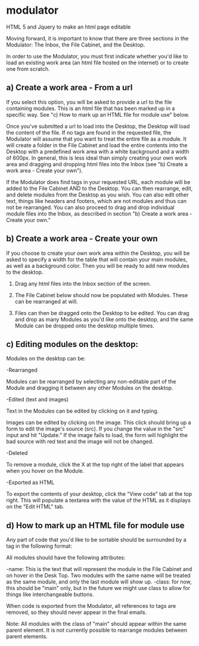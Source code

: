 modulator
=========

HTML 5 and Jquery to make an html page editable

Moving forward, it is important to know that there are three sections in the Modulator: The Inbox, the File Cabinet, and the Desktop.

In order to use the Modulator, you must first indicate whether you'd like to load an existing work area (an html file hosted on the internet) or to create one from scratch.


a) Create a work area - From a url
----------------------------------------
If you select this option, you will be asked to provide a url to the file containing modules. This is an html file that has been marked up in a specific way. See "c) How to mark up an HTML file for module use" below.

Once you've submitted a url to load into the Desktop, the Desktop will load the content of the file. If no <module> tags are found in the requested file, the Modulator will assume that you want to treat the entire file as a module. It will create a folder in the File Cabinet and load the entire contents into the Desktop with a predefined work area with a white background and a width of 600px. In general, this is less ideal than simply creating your own work area and dragging and dropping html files into the Inbox (see "b) Create a work area - Create your own").

If the Modulator does find <module> tags in your requested URL, each module will be added to the File Cabinet AND to the Desktop. You can then rearrange, edit, and delete modules from the Desktop as you wish. You can also edit other text, things like headers and footers, which are not modules and thus can not be rearranged. You can also proceed to drag and drop individual module files into the Inbox, as described in section "b) Create a work area - Create your own."

b) Create a work area - Create your own
----------------------------------------
If you choose to create your own work area within the Desktop, you will be asked to specify a width for the table that will contain your main modules, as well as a background color. Then you will be ready to add new modules to the desktop.

1) Drag any html files into the Inbox section of the screen.
2) The File Cabinet below should now be populated with Modules. These can be rearranged at will.

3) Files can then be dragged onto the Desktop to be edited. You can drag and drop as many Modules as you'd like onto the desktop, and the same Module can be dropped onto the desktop multiple times.

c) Editing modules on the desktop:
----------------------------------------
Modules on the desktop can be:

-Rearranged

Modules can be rearranged by selecting any non-editable part of the Module and dragging it between any other Modules on the desktop.

-Edited (text and images)

Text in the Modules can be edited by clicking on it and typing.

Images can be edited by clicking on the image. This click should bring up a form to edit the image's source (src). If you change the value in the "src" input and hit "Update." If the image fails to load, the form will highlight the bad source with red text and the image will not be changed.

-Deleted

To remove a module, click the X at the top right of the label that appears when you hover on the Module.

-Exported as HTML

To export the contents of your desktop, click the "View code" tab at the top right. This will populate a textarea with the value of the HTML as it displays on the "Edit HTML" tab.

d) How to mark up an HTML file for module use
----------------------------------------
Any part of code that you'd like to be sortable should be surrounded by a <module> tag in the following format:
<module name="Module name" class="main" >
<!-- content of the module here -->
</module>

All modules should have the following attributes:

-name: This is the text that will represent the module in the File Cabinet and on hover in the Desk Top. Two modules with the same name will be treated as the same module, and only the last module will show up.
-class: for now, this should be "main" only, but in the future we might use class to allow for things like interchangeable buttons.

When code is exported from the Modulator, all references to <module> tags are removed, so they should never appear in the final emails.

Note: All modules with the class of "main" should appear within the same parent element. It is not currently possible to rearrange modules between parent elements.